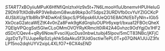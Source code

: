 $START$7xBOyiiuMPuK6HfNfiQnlzhxHz9x5t+7N6LmooH1uUbnemvHPUHeIuGZ9Dh9TtX0d8vRP3Ve8sbmG8wub9bkp3oT5dps23URDVfb0cvYuYZlGCKcP4USbXUg/t1b8Rx1P4DwKnESkpcS/P56psk6UUeQG1iE8AON/EbTyNIn+IGb5XkOcaG2atcaWEZtK4v0nZa8Fwk9gKdGrqiIuOUPlr6yxqrI/bxua12FBOcQheX7QEIpVPQcgSst5GlwCLoOMmOVOYRyKRmcIt0iR42A4Gvhzc9OdYgjOx1HF2dSDr/CQev4+qRy6Now/FvsciXjucDus0nbwLtuibj45Ipov/5mCT83NBc/jKFjCJgzDzTyTUJupeRpSzLykhkSdaAkuSf3UdGsctiwTePL0T+p07QiNA1JUJZ3fxLP15no2dqhUYV2xipL4XLfO7+6CX4s$END$